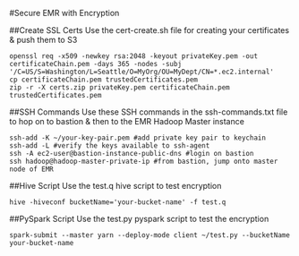 #Secure EMR with Encryption

##Create SSL Certs
Use the cert-create.sh file for creating your certificates & push them to S3
```
openssl req -x509 -newkey rsa:2048 -keyout privateKey.pem -out certificateChain.pem -days 365 -nodes -subj '/C=US/S=Washington/L=Seattle/O=MyOrg/OU=MyDept/CN=*.ec2.internal'
cp certificateChain.pem trustedCertificates.pem
zip -r -X certs.zip privateKey.pem certificateChain.pem trustedCertificates.pem
```

##SSH Commands
Use these SSH commands in the ssh-commands.txt file to hop on to bastion & then to the EMR Hadoop Master instance
```
ssh-add -K ~/your-key-pair.pem #add private key pair to keychain 
ssh-add -L #verify the keys available to ssh-agent
ssh -A ec2-user@bastion-instance-public-dns #login on bastion
ssh hadoop@hadoop-master-private-ip #from bastion, jump onto master node of EMR
```

##Hive Script
Use the test.q hive script to test encryption
```
hive -hiveconf bucketName='your-bucket-name' -f test.q
```

##PySpark Script
Use the test.py pyspark script to test the encryption
```
spark-submit --master yarn --deploy-mode client ~/test.py --bucketName your-bucket-name
```
